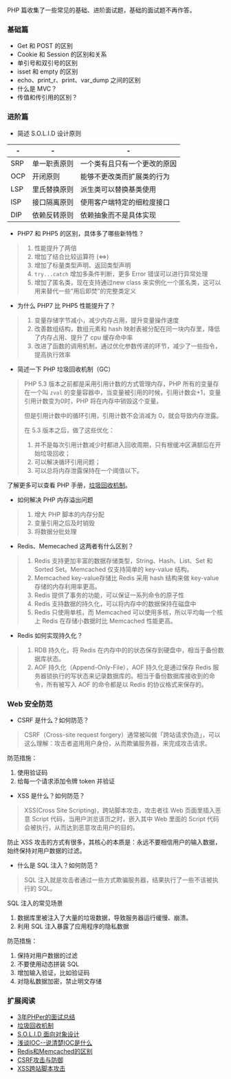 PHP 篇收集了一些常见的基础、进阶面试题，基础的面试题不再作答。

### 基础篇

- Get 和 POST 的区别
- Cookie 和 Session 的区别和关系
- 单引号和双引号的区别
- isset 和 empty 的区别
- echo、print_r、print、var_dump 之间的区别
- 什么是 MVC？
- 传值和传引用的区别？

### 进阶篇

- 简述 S.O.L.I.D 设计原则

\- | - | -
--- | --- | ---
SRP	| 单一职责原则	| 一个类有且只有一个更改的原因
OCP	| 开闭原则	| 能够不更改类而扩展类的行为
LSP	| 里氏替换原则	| 派生类可以替换基类使用
ISP	| 接口隔离原则	| 使用客户端特定的细粒度接口
DIP	| 依赖反转原则	| 依赖抽象而不是具体实现

- PHP7 和 PHP5 的区别，具体多了哪些新特性？

> 1. 性能提升了两倍
> 2. 增加了结合比较运算符 (<=>)
> 3. 增加了标量类型声明、返回类型声明
> 4. `try...catch` 增加多条件判断，更多 Error 错误可以进行异常处理
> 5. 增加了匿名类，现在支持通过new class 来实例化一个匿名类，这可以用来替代一些“用后即焚”的完整类定义

- 为什么 PHP7 比 PHP5 性能提升了？

> 1. 变量存储字节减小，减少内存占用，提升变量操作速度
> 2. 改善数组结构，数组元素和 hash 映射表被分配在同一块内存里，降低了内存占用、提升了 cpu 缓存命中率
> 3. 改进了函数的调用机制，通过优化参数传递的环节，减少了一些指令，提高执行效率

- 简述一下 PHP 垃圾回收机制（GC）

> PHP 5.3 版本之前都是采用引用计数的方式管理内存，PHP 所有的变量存在一个叫 `zval` 的变量容器中，当变量被引用的时候，引用计数会+1，变量引用计数变为0时，PHP 将在内存中销毁这个变量。
>
> 但是引用计数中的循环引用，引用计数不会消减为 0，就会导致内存泄露。
>
> 在 5.3 版本之后，做了这些优化：
>
> 1. 并不是每次引用计数减少时都进入回收周期，只有根缓冲区满额后在开始垃圾回收；
> 2. 可以解决循环引用问题；
> 3. 可以总将内存泄露保持在一个阈值以下。

了解更多可以查看 PHP 手册，[垃圾回收机制](http://docs.php.net/manual/zh/features.gc.performance-considerations.php)。

- 如何解决 PHP 内存溢出问题

> 1. 增大 PHP 脚本的内存分配
> 2. 变量引用之后及时销毁
> 3. 将数据分批处理

- Redis、Memecached 这两者有什么区别？

> 1. Redis 支持更加丰富的数据存储类型，String、Hash、List、Set 和 Sorted Set。Memcached 仅支持简单的 key-value 结构。
> 2. Memcached key-value存储比 Redis 采用 hash 结构来做 key-value 存储的内存利用率更高。
> 3. Redis 提供了事务的功能，可以保证一系列命令的原子性
> 4. Redis 支持数据的持久化，可以将内存中的数据保持在磁盘中
> 5. Redis 只使用单核，而 Memcached 可以使用多核，所以平均每一个核上 Redis 在存储小数据时比 Memcached 性能更高。

- Redis 如何实现持久化？

> 1. RDB 持久化，将 Redis 在内存中的的状态保存到硬盘中，相当于备份数据库状态。
> 2. AOF 持久化（Append-Only-File），AOF 持久化是通过保存 Redis 服务器锁执行的写状态来记录数据库的。相当于备份数据库接收到的命令，所有被写入 AOF 的命令都是以 Redis 的协议格式来保存的。

### Web 安全防范

- CSRF 是什么？如何防范？

> CSRF（Cross-site request forgery）通常被叫做「跨站请求伪造」，可以这么理解：攻击者盗用用户身份，从而欺骗服务器，来完成攻击请求。

防范措施：

1. 使用验证码
2. 给每一个请求添加令牌 token 并验证

- XSS 是什么？如何防范？

> XSS(Cross Site Scripting)，跨站脚本攻击，攻击者往 Web 页面里插入恶意 Script 代码，当用户浏览该页之时，嵌入其中 Web 里面的 Script 代码会被执行，从而达到恶意攻击用户的目的。

防止 XSS 攻击的方式有很多，其核心的本质是：永远不要相信用户的输入数据，始终保持对用户数据的过滤。

- 什么是 SQL 注入？如何防范？

> SQL 注入就是攻击者通过一些方式欺骗服务器，结果执行了一些不该被执行的 SQL。

SQL 注入的常见场景

1. 数据库里被注入了大量的垃圾数据，导致服务器运行缓慢、崩溃。
2. 利用 SQL 注入暴露了应用程序的隐私数据

防范措施：

1. 保持对用户数据的过滤
2. 不要使用动态拼装 SQL
3. 增加输入验证，比如验证码
4. 对隐私数据加密，禁止明文存储

### 扩展阅读

- [3年PHPer的面试总结](http://coffeephp.com/articles/4?utm_source=laravel-china.org)
- [垃圾回收机制](http://docs.php.net/manual/zh/features.gc.performance-considerations.php)
- [S.O.L.I.D 面向对象设计](https://laravel-china.org/articles/4160/solid-object-oriented-design-and-programming-oodoop-notes?order_by=created_at&)
- [浅谈IOC--说清楚IOC是什么](http://www.cnblogs.com/DebugLZQ/archive/2013/06/05/3107957.html)
- [Redis和Memcached的区别](https://www.biaodianfu.com/redis-vs-memcached.html)
- [CSRF攻击与防御](https://www.cnblogs.com/phpstudy2015-6/p/6771239.html)
- [XSS跨站脚本攻击](https://www.cnblogs.com/phpstudy2015-6/p/6767032.html#_label9)